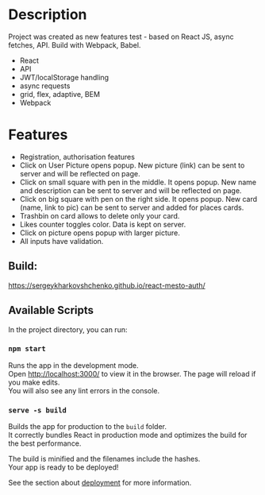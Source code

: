 # Description

Project was created as new features test - based on React JS, async fetches, API. Build with Webpack, Babel.
  + React
  + API
  + JWT/localStorage handling
  + async requests
  + grid, flex, adaptive, BEM
  + Webpack

# Features 

* Registration, authorisation features
* Click on User Picture opens popup. New picture (link) can be sent to server and will be reflected on page.
* Click on small square with pen in the middle. It opens popup. New name and description can be sent to server and will be reflected on page.
* Click on big square with pen on the right side. It opens popup. New card (name, link to pic) can be sent to server and added for places cards. 
* Trashbin on card allows to delete only your card. 
* Likes counter toggles color. Data is kept on server.
* Click on picture opens popup with larger picture.
* All inputs have validation.

## Build:

https://sergeykharkovshchenko.github.io/react-mesto-auth/


## Available Scripts

In the project directory, you can run:

### `npm start`

Runs the app in the development mode.\
Open [http://localhost:3000/](http://localhost:3000/) to view it in the browser.
The page will reload if you make edits.\
You will also see any lint errors in the console.

### `serve -s build`

Builds the app for production to the `build` folder.\
It correctly bundles React in production mode and optimizes the build for the best performance.

The build is minified and the filenames include the hashes.\
Your app is ready to be deployed!

See the section about [deployment](https://facebook.github.io/create-react-app/docs/deployment) for more information.

